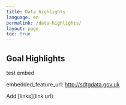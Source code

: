```yaml
---
title: Data highlights
language: en
permalink: /data-highlights/
layout: page
toc: true
---
```


## Goal Highlights
test embed

embedded_feature_url: http://sdtgdata.gov.uk


Add [links](link url)
